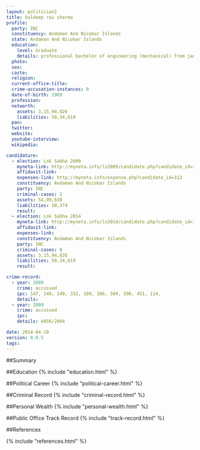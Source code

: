 ```yaml
---
layout: politician2
title: kuldeep rai sharma
profile: 
  party: INC
  constituency: Andaman And Nicobar Islands
  state: Andaman And Nicobar Islands
  education: 
    level: Graduate
    details: professional bachelor of engineering (mechanical) from jadavpur university kolkatta in 1994
  photo: 
  sex: 
  caste: 
  religion: 
  current-office-title: 
  crime-accusation-instances: 0
  date-of-birth: 1969
  profession: 
  networth: 
    assets: 3,15,94,826
    liabilities: 50,34,619
  pan: 
  twitter: 
  website: 
  youtube-interview: 
  wikipedia: 

candidature: 
  - election: Lok Sabha 2009
    myneta-link: http://myneta.info/ls2009/candidate.php?candidate_id=313
    affidavit-link: 
    expenses-link: http://myneta.info/expense.php?candidate_id=313
    constituency: Andaman And Nicobar Islands 
    party: INC
    criminal-cases: 2
    assets: 54,09,630
    liabilities: 10,374
    result:  
  - election: Lok Sabha 2014
    myneta-link: http://myneta.info/ls2014/candidate.php?candidate_id=122
    affidavit-link: 
    expenses-link: 
    constituency: Andaman And Nicobar Islands 
    party: INC
    criminal-cases: 0
    assets: 3,15,94,826
    liabilities: 50,34,619
    result:  

crime-record: 
  - year: 2009
    crime: accussed
    ipc: 147, 148, 149, 332, 189, 186, 504, 506, 451, 114,
    details:  
  - year: 2009
    crime: accussed
    ipc: 
    details: 4056/2004 

date: 2014-04-10
version: 0.0.5
tags: 
---
```


##Summary


##Education
{% include "education.html" %}


##Political Career
{% include "political-career.html" %}


##Criminal Record
{% include "criminal-record.html" %}


##Personal Wealth
{% include "personal-wealth.html" %}


##Public Office Track Record
{% include "track-record.html" %}


##References


{% include "references.html" %}
